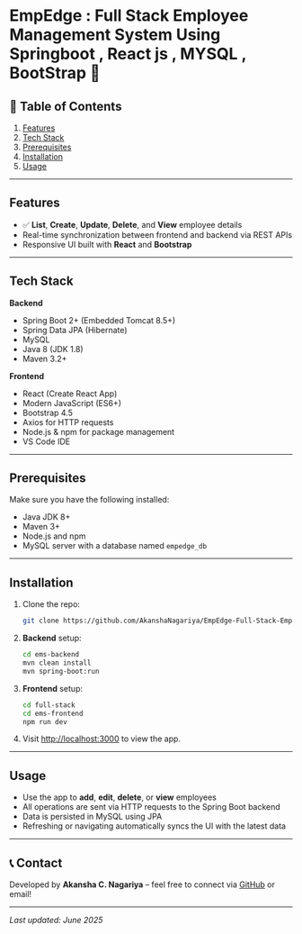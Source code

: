 # EmpEdge : Full Stack Employee Management System Using Springboot , React js , MYSQL , BootStrap 🚀
## 🧩 Table of Contents

1. [Features](#features)  
2. [Tech Stack](#tech-stack)  
3. [Prerequisites](#prerequisites)  
4. [Installation](#installation)  
5. [Usage](#usage)  
---

## Features

- ✅ **List**, **Create**, **Update**, **Delete**, and **View** employee details  
- Real-time synchronization between frontend and backend via REST APIs  
- Responsive UI built with **React** and **Bootstrap**

---

## Tech Stack

**Backend**  
- Spring Boot 2+ (Embedded Tomcat 8.5+)  
- Spring Data JPA (Hibernate)  
- MySQL  
- Java 8 (JDK 1.8)  
- Maven 3.2+

**Frontend**  
- React (Create React App)  
- Modern JavaScript (ES6+)  
- Bootstrap 4.5  
- Axios for HTTP requests  
- Node.js & npm for package management  
- VS Code IDE

---

## Prerequisites

Make sure you have the following installed:

- Java JDK 8+  
- Maven 3+  
- Node.js and npm  
- MySQL server with a database named `empedge_db`

---

## Installation

1. Clone the repo:
    ```bash
    git clone https://github.com/AkanshaNagariya/EmpEdge-Full-Stack-Employee-Management-System.git
    ```

2. **Backend** setup:
    ```bash
    cd ems-backend
    mvn clean install
    mvn spring-boot:run
    ```

3. **Frontend** setup:
    ```bash
    cd full-stack
    cd ems-frontend
    npm run dev
    ```

4. Visit [http://localhost:3000](http://localhost:3000) to view the app.

---

## Usage

- Use the app to **add**, **edit**, **delete**, or **view** employees  
- All operations are sent via HTTP requests to the Spring Boot backend  
- Data is persisted in MySQL using JPA  
- Refreshing or navigating automatically syncs the UI with the latest data

---

## 📞 Contact

Developed by **Akansha C. Nagariya** – feel free to connect via [GitHub](https://github.com/AkanshaNagariya) or email!

---

_Last updated: June 2025_

